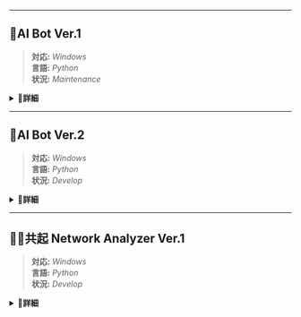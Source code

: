 -------
## 🤖AI Bot Ver.1
>**対応:** *Windows*<br>
>**言語:** *Python*<br>
>**状況:** *Maintenance*<br>
<details>
<summary>📒<strong>詳細</strong></summary>
<img align="right" height="256" src="https://github.com/WhiteSlope1000/white-slope-portfolio/blob/main/project_settings/ai_bot_v1.gif"/>
<br>

>Qt フレームワークを使用した簡易AIチャットソフト。<br>
>青空文庫からダウンロードしたHTMLファイルをもとに、Nグラム解析や形態素解析を使って単語を作成し、マルコフ連鎖を使って文章を作成し出力します。
<br>

#### 💻動作要件💻
>- Qt がインストールされていること。( Qt：https://www.qt.io/download )
>- `ai_talkbot_version01`フォルダの`requirements.txt`に記述されている python モジュール群がインストールされていること。
>- pip で python モジュール群を一括インストールする場合は、ターミナル上で`requirements.txt`のある`ai_talkbot_version01`へ移動し、下記コマンドを実行してください。

```
pip install -r requirements.txt
``` 

<br>

#### ✨起動方法✨
>`ai_talkbot_version01`フォルダにある`start_application.py`をpythonで実行してください。
```
python start_application.py
``` 

<br>

#### :octocat:各クラスの関係とフローチャート:octocat:
|クラスの関係|フローチャート|
|---|---|
|<img height="256" src="https://raw.githubusercontent.com/WhiteSlope1000/white-slope-portfolio/main/project_settings/ai_bot_v1_class.png"/> | <img height="256" src="https://raw.githubusercontent.com/WhiteSlope1000/white-slope-portfolio/main/project_settings/ai_bot_v1_flowchart.png"/>|

<br>

 #### 🌱使用素材🌱
>【背景画像】<br>
>・「梅に鶯」様：http://umeugu.com/64/#toc5<br>
> <br>
>【SE】<br>
>・「効果音ラボ」様：https://soundeffect-lab.info/sound/button/<br>
<br>

</details>

-----
## 🤖AI Bot Ver.2
>**対応:** *Windows*<br>
>**言語:** *Python*<br>
>**状況:** *Develop*<br>
<details>
<summary>📒<strong>詳細</strong></summary>
<br>

>Qt フレームワークを使用した簡易AIチャットソフト。<br>
>Ver.1 を元にし、さらに発展した自然言語処理の手法や、ニューラルネットワークなどの機械学習アルゴリズムを用いた文章作成を目指しています。<br>

<br>
</details>

-----
## 👩‍💻共起 Network Analyzer Ver.1
>**対応:** *Windows*<br>
>**言語:** *Python*<br>
>**状況:** *Develop*<br>
<details>
<summary>📒<strong>詳細</strong></summary>
<img align="right" height="256" src="https://github.com/WhiteSlope1000/white-slope-portfolio/blob/main/project_settings/ai_network.gif"/>
<br>
 
 >mecab を使用してテキスト中の品詞（トークン）やその関連性（エッジ）を情報化。
 >そのデータを、matlibplot や kivy を使用してグラフ上で解析できるようにしたものです。

 <br>
</details>